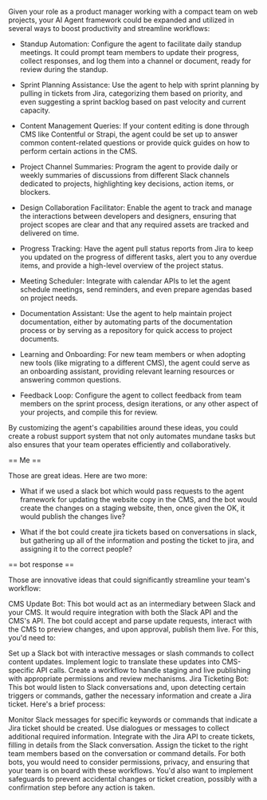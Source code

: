 Given your role as a product manager working with a compact team on web projects, your AI Agent framework could be expanded and utilized in several ways to boost productivity and streamline workflows:

* Standup Automation: Configure the agent to facilitate daily standup meetings. It could prompt team members to update their progress, collect responses, and log them into a channel or document, ready for review during the standup.

* Sprint Planning Assistance: Use the agent to help with sprint planning by pulling in tickets from Jira, categorizing them based on priority, and even suggesting a sprint backlog based on past velocity and current capacity.

* Content Management Queries: If your content editing is done through CMS like Contentful or Strapi, the agent could be set up to answer common content-related questions or provide quick guides on how to perform certain actions in the CMS.

* Project Channel Summaries: Program the agent to provide daily or weekly summaries of discussions from different Slack channels dedicated to projects, highlighting key decisions, action items, or blockers.

* Design Collaboration Facilitator: Enable the agent to track and manage the interactions between developers and designers, ensuring that project scopes are clear and that any required assets are tracked and delivered on time.

* Progress Tracking: Have the agent pull status reports from Jira to keep you updated on the progress of different tasks, alert you to any overdue items, and provide a high-level overview of the project status.

* Meeting Scheduler: Integrate with calendar APIs to let the agent schedule meetings, send reminders, and even prepare agendas based on project needs.

* Documentation Assistant: Use the agent to help maintain project documentation, either by automating parts of the documentation process or by serving as a repository for quick access to project documents.

* Learning and Onboarding: For new team members or when adopting new tools (like migrating to a different CMS), the agent could serve as an onboarding assistant, providing relevant learning resources or answering common questions.

* Feedback Loop: Configure the agent to collect feedback from team members on the sprint process, design iterations, or any other aspect of your projects, and compile this for review.

By customizing the agent's capabilities around these ideas, you could create a robust support system that not only automates mundane tasks but also ensures that your team operates efficiently and collaboratively.

== Me ==

Those are great ideas.  Here are two more:

* What if we used a slack bot which would pass requests to the agent framework for updating the website copy in the CMS, and the bot would create the changes on a staging website, then, once given the OK, it would publish the changes live?

* What if the bot could create jira tickets based on conversations in slack, but gathering up all of the information and posting the ticket to jira, and assigning it to the correct people?



== bot response ==

Those are innovative ideas that could significantly streamline your team's workflow:

CMS Update Bot: This bot would act as an intermediary between Slack and your CMS. It would require integration with both the Slack API and the CMS's API. The bot could accept and parse update requests, interact with the CMS to preview changes, and upon approval, publish them live. For this, you'd need to:

Set up a Slack bot with interactive messages or slash commands to collect content updates.
Implement logic to translate these updates into CMS-specific API calls.
Create a workflow to handle staging and live publishing with appropriate permissions and review mechanisms.
Jira Ticketing Bot: This bot would listen to Slack conversations and, upon detecting certain triggers or commands, gather the necessary information and create a Jira ticket. Here's a brief process:

Monitor Slack messages for specific keywords or commands that indicate a Jira ticket should be created.
Use dialogues or messages to collect additional required information.
Integrate with the Jira API to create tickets, filling in details from the Slack conversation.
Assign the ticket to the right team members based on the conversation or command details.
For both bots, you would need to consider permissions, privacy, and ensuring that your team is on board with these workflows. You'd also want to implement safeguards to prevent accidental changes or ticket creation, possibly with a confirmation step before any action is taken.